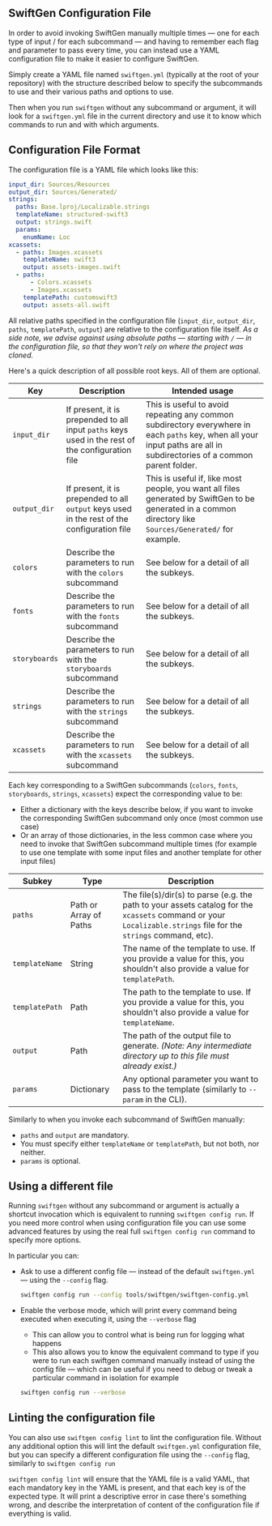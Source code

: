 ## SwiftGen Configuration File

In order to avoid invoking SwiftGen manually multiple times — one for each type of input / for each subcommand — and having to remember each flag and parameter to pass every time, you can instead use a YAML configuration file to make it easier to configure SwiftGen.

Simply create a YAML file named `swiftgen.yml` (typically at the root of your repository) with the structure described below to specify the subcommands to use and their various paths and options to use.

Then when you run `swiftgen` without any subcommand or argument, it will look for a `swiftgen.yml` file in the current directory and use it to know which commands to run and with which arguments.

## Configuration File Format

The configuration file is a YAML file which looks like this:

```yaml
input_dir: Sources/Resources
output_dir: Sources/Generated/
strings:
  paths: Base.lproj/Localizable.strings
  templateName: structured-swift3
  output: strings.swift
  params:
    enumName: Loc
xcassets:
  - paths: Images.xcassets
    templateName: swift3
    output: assets-images.swift
  - paths:
      - Colors.xcassets
      - Images.xcassets
    templatePath: customswift3
    output: assets-all.swift
```

All relative paths specified in the configuration file (`input_dir`, `output_dir`, `paths`, `templatePath`, `output`) are relative to the configuration file itself. _As a side note, we advise against using absolute paths — starting with `/` — in the configuration file, so that they won't rely on where the project was cloned._

Here's a quick description of all possible root keys. All of them are optional.

| Key | Description | Intended usage |
|-----|-------------|----------------|
| `input_dir` | If present, it is prepended to all input `paths` keys used in the rest of the configuration file | This is useful to avoid repeating any common subdirectory everywhere in each `paths` key, when all your input paths are all in subdirectories of a common parent folder. |
| `output_dir` | If present, it is prepended to all `output` keys used in the rest of the configuration file | This is useful if, like most people, you want all files generated by SwiftGen to be generated in a common directory like `Sources/Generated/` for example. |
| `colors` | Describe the parameters to run with the `colors` subcommand | See below for a detail of all the subkeys. |
| `fonts` | Describe the parameters to run with the `fonts` subcommand | See below for a detail of all the subkeys. |
| `storyboards` | Describe the parameters to run with the `storyboards` subcommand | See below for a detail of all the subkeys. |
| `strings` | Describe the parameters to run with the `strings` subcommand | See below for a detail of all the subkeys. |
| `xcassets` | Describe the parameters to run with the `xcassets` subcommand | See below for a detail of all the subkeys. |

Each key corresponding to a SwiftGen subcommands (`colors`, `fonts`, `storyboards`, `strings`, `xcassets`) expect the corresponding value to be:

* Either a dictionary with the keys describe below, if you want to invoke the corresponding SwiftGen subcommand only once (most common use case)
* Or an array of those dictionaries, in the less common case where you need to invoke that SwiftGen subcommand multiple times (for example to use one template with some input files and another template for other input files)

| Subkey | Type | Description |
|--------|------|-------------|
| `paths` | Path or Array of Paths | The file(s)/dir(s) to parse (e.g. the path to your assets catalog for the `xcassets` command or your `Localizable.strings` file for the `strings` command, etc). |
| `templateName` | String | The name of the template to use. If you provide a value for this, you shouldn't also provide a value for `templatePath`. |
| `templatePath` | Path | The path to the template to use. If you provide a value for this, you shouldn't also provide a value for `templateName`. |
| `output` | Path | The path of the output file to generate. _(Note: Any intermediate directory up to this file must already exist.)_ |
| `params` | Dictionary | Any optional parameter you want to pass to the template (similarly to `--param` in the CLI). |

Similarly to when you invoke each subcommand of SwiftGen manually:

* `paths` and `output` are mandatory.
* You must specify either `templateName` or `templatePath`, but not both, nor neither.
* `params` is optional.

## Using a different file

Running `swiftgen` without any subcommand or argument is actually a shortcut invocation which is equivalent to running `swiftgen config run`. If you need more control when using configuration file you can use some advanced features by using the real full `swiftgen config run` command to specify more options.

In particular you can:

* Ask to use a different config file — instead of the default `swiftgen.yml` — using the `--config` flag.

  ```sh
  swiftgen config run --config tools/swiftgen/swiftgen-config.yml
  ```
  
* Enable the verbose mode, which will print every command being executed when executing it, using the `--verbose` flag
  * This can allow you to control what is being run for logging what happens
  * This also allows you to know the equivalent command to type if you were to run each swiftgen command manually instead of using the config file — which can be useful if you need to debug or tweak a particular command in isolation for example

  ```sh
  swiftgen config run --verbose
  ```

## Linting the configuration file

You can also use `swiftgen config lint` to lint the configuration file. Without any additional option this will lint the default `swiftgen.yml` configuration file, but you can specify a different configuration file using the `--config` flag, similarly to `swiftgen config run`

`swiftgen config lint` will ensure that the YAML file is a valid YAML, that each mandatory key in the YAML is present, and that each key is of the expected type. It will print a descriptive error in case there's something wrong, and describe the interpretation of content of the configuration file if everything is valid.

